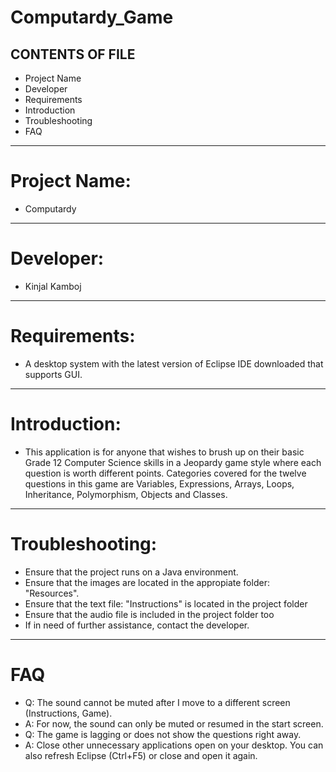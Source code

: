 # Computardy_Game
CONTENTS OF FILE
----------------------------- 
* Project Name 
* Developer 
* Requirements 
* Introduction
* Troubleshooting 
* FAQ 
----------------------------- 
# Project Name: 
* Computardy 
----------------------------- 
# Developer: 
* Kinjal Kamboj 
----------------------------- 
# Requirements: 
* A desktop system with the latest version of Eclipse IDE downloaded that supports GUI. 
----------------------------- 
# Introduction: 
* This application is for anyone that wishes to brush up on their basic Grade 12 Computer Science skills in a Jeopardy game style where each question is worth different points. Categories covered for the twelve questions in this game are Variables, Expressions, Arrays, Loops, Inheritance, Polymorphism, Objects and Classes.
----------------------------- 
# Troubleshooting:    
  * Ensure that the project runs on a Java environment.    
  * Ensure that the images are located in the appropiate folder: "Resources".    
  * Ensure that the text file: "Instructions" is located in the project folder    
  * Ensure that the audio file is included in the project folder too    
  * If in need of further assistance, contact the developer. 
----------------------------- 
# FAQ    
  * Q: The sound cannot be muted after I move to a different screen (Instructions, Game).    
  * A: For now, the sound can only be muted or resumed in the start screen.      
  * Q: The game is lagging or does not show the questions right away.    
  * A: Close other unnecessary applications open on your desktop. You can also refresh Eclipse (Ctrl+F5) or close and open it again.
